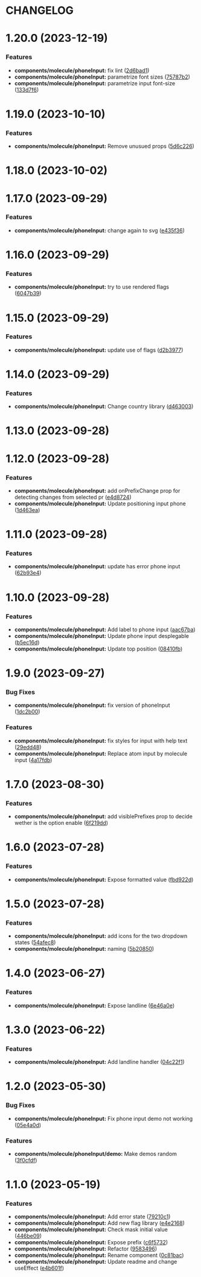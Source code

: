 # CHANGELOG

# 1.20.0 (2023-12-19)


### Features

* **components/molecule/phoneInput:** fix lint ([2d6bad1](https://github.com/SUI-Components/sui-components/commit/2d6bad1f5e9e53e8258f5d6dba950ed4f7685de2))
* **components/molecule/phoneInput:** parametrize font sizes ([75787b2](https://github.com/SUI-Components/sui-components/commit/75787b2f05e3c894ed65a5f9849549bbecad8bdb))
* **components/molecule/phoneInput:** parametrize input font-size ([133d7f6](https://github.com/SUI-Components/sui-components/commit/133d7f6681bf272aebbab7a9da48148381a71c6c))



# 1.19.0 (2023-10-10)


### Features

* **components/molecule/phoneInput:** Remove unusued props ([5d6c226](https://github.com/SUI-Components/sui-components/commit/5d6c2262041cdceeb8dd779dd040acd13076c1c0))



# 1.18.0 (2023-10-02)



# 1.17.0 (2023-09-29)


### Features

* **components/molecule/phoneInput:** change again to svg ([e435f36](https://github.com/SUI-Components/sui-components/commit/e435f36cd03d26d888d10b1fcee6447160db2775))



# 1.16.0 (2023-09-29)


### Features

* **components/molecule/phoneInput:** try to use rendered flags ([6047b39](https://github.com/SUI-Components/sui-components/commit/6047b3967749e12a2417d411e22459dd6be60b38))



# 1.15.0 (2023-09-29)


### Features

* **components/molecule/phoneInput:** update use of flags ([d2b3977](https://github.com/SUI-Components/sui-components/commit/d2b3977bf7b2bf746b1a0d723408d9eb017bee96))



# 1.14.0 (2023-09-29)


### Features

* **components/molecule/phoneInput:** Change country library ([d463003](https://github.com/SUI-Components/sui-components/commit/d463003a87401ec64189d2f84dab93642d2c667d))



# 1.13.0 (2023-09-28)



# 1.12.0 (2023-09-28)


### Features

* **components/molecule/phoneInput:** add onPrefixChange prop for detecting changes from selected pr ([e4d8724](https://github.com/SUI-Components/sui-components/commit/e4d8724d56431900507173e3ba90fab66e232be7))
* **components/molecule/phoneInput:** Update positioning input phone ([1d463ea](https://github.com/SUI-Components/sui-components/commit/1d463ea292e67390a968f7037b46bfc98f3d7f7c))



# 1.11.0 (2023-09-28)


### Features

* **components/molecule/phoneInput:** update has error phone input ([62b93e4](https://github.com/SUI-Components/sui-components/commit/62b93e40a607237cdb180085e610e2a9393c3a0c))



# 1.10.0 (2023-09-28)


### Features

* **components/molecule/phoneInput:** Add label to phone input ([aac67ba](https://github.com/SUI-Components/sui-components/commit/aac67ba396cb78d752d774087a9ed0b0e050c97b))
* **components/molecule/phoneInput:** Update phone input desplegable ([b5ec16d](https://github.com/SUI-Components/sui-components/commit/b5ec16d74d932294d3006c8629b601f2a74d04a8))
* **components/molecule/phoneInput:** Update top position ([08410fb](https://github.com/SUI-Components/sui-components/commit/08410fbf2dc2ca7ba557ff98be15196c36d69739))



# 1.9.0 (2023-09-27)


### Bug Fixes

* **components/molecule/phoneInput:** fix version of phoneInput ([1dc2b00](https://github.com/SUI-Components/sui-components/commit/1dc2b002e90555ba4b8e8642f77ccc96a4c6d71b))


### Features

* **components/molecule/phoneInput:** fix styles for input with help text ([29edd48](https://github.com/SUI-Components/sui-components/commit/29edd48724f4efed3173ae29ec3cf7b965504497))
* **components/molecule/phoneInput:** Replace atom input by molecule input ([4a17fdb](https://github.com/SUI-Components/sui-components/commit/4a17fdba855a44b3ad564d337458973ff4d6a189))



# 1.7.0 (2023-08-30)


### Features

* **components/molecule/phoneInput:** add visiblePrefixes prop to decide wether is the option enable ([6f219dd](https://github.com/SUI-Components/sui-components/commit/6f219dd1ee94db2ff762d2abc066ab867866991b))



# 1.6.0 (2023-07-28)


### Features

* **components/molecule/phoneInput:** Expose formatted value ([fbd922d](https://github.com/SUI-Components/sui-components/commit/fbd922d64631c682e81464fb99e155c22f29de88))



# 1.5.0 (2023-07-28)


### Features

* **components/molecule/phoneInput:** add icons for the two dropdown states ([54afec8](https://github.com/SUI-Components/sui-components/commit/54afec8c202f633b2f490c052b68e00172376cb4))
* **components/molecule/phoneInput:** naming ([5b20850](https://github.com/SUI-Components/sui-components/commit/5b20850f993ad6dbd9f3cb5864b0bac009125a67))



# 1.4.0 (2023-06-27)


### Features

* **components/molecule/phoneInput:** Expose landline ([6e46a0e](https://github.com/SUI-Components/sui-components/commit/6e46a0e636a5825992026ca8ae48d9927a009e91))



# 1.3.0 (2023-06-22)


### Features

* **components/molecule/phoneInput:** Add landline handler ([04c22f1](https://github.com/SUI-Components/sui-components/commit/04c22f13057572589a9d39a5c8fb800593ed0faa))



# 1.2.0 (2023-05-30)


### Bug Fixes

* **components/molecule/phoneInput:** Fix phone input demo not working ([05e4a0d](https://github.com/SUI-Components/sui-components/commit/05e4a0dc674f70d80ba523b595b28e0c4782c271))


### Features

* **components/molecule/phoneInput/demo:** Make demos random ([3f0cfdf](https://github.com/SUI-Components/sui-components/commit/3f0cfdf66c56bfa3a9fdcca3ac7a09069ed8dc1b))



# 1.1.0 (2023-05-19)


### Features

* **components/molecule/phoneInput:** Add error state ([79210c1](https://github.com/SUI-Components/sui-components/commit/79210c10a8545077d9e9224665cdb07f1402d7a8))
* **components/molecule/phoneInput:** Add new flag library ([e4e2168](https://github.com/SUI-Components/sui-components/commit/e4e21680490c1a7b3eccd0d65844251f6e747000))
* **components/molecule/phoneInput:** Check mask initial value ([446be09](https://github.com/SUI-Components/sui-components/commit/446be09669a3bd3da064cd1c64f4046fc5b83fd2))
* **components/molecule/phoneInput:** Expose prefix ([c6f5732](https://github.com/SUI-Components/sui-components/commit/c6f573222b7e8edae759f82b75039ccb34ed5b46))
* **components/molecule/phoneInput:** Refactor ([9583496](https://github.com/SUI-Components/sui-components/commit/958349686f0d5f4ed5a276bad34ff3c5e2bb421b))
* **components/molecule/phoneInput:** Rename component ([0c81bac](https://github.com/SUI-Components/sui-components/commit/0c81bac1c9f93e04321e4a60fa1c3558f0d83945))
* **components/molecule/phoneInput:** Update readme and change useEffect ([e4b601f](https://github.com/SUI-Components/sui-components/commit/e4b601f69d34763dc298c21c78c7f4c1d264b3ce))




